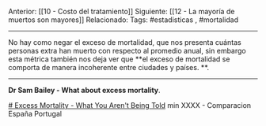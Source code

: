 Anterior: [[10 - Costo del tratamiento]]
Siguiente: [[12 - La mayoría de muertos son mayores]]
Relacionado:
Tags: #estadisticas , #mortalidad

--------------------------------------------------------------

No hay como negar el exceso de mortalidad, que nos presenta cuántas personas extra han muerto con respecto al promedio anual, sin embargo esta métrica también nos deja ver que **el exceso de mortalidad se comporta de manera incoherente entre ciudades y países. **. 

--------------------------------------------------------------

**Dr Sam Bailey - What about excess mortality**.

[# Excess Mortality - What You Aren't Being Told](https://odysee.com/@drsambailey:c/excess-mortality-what-you-aren-t-being:0) 
  min XXXX - Comparacion España Portugal
  


